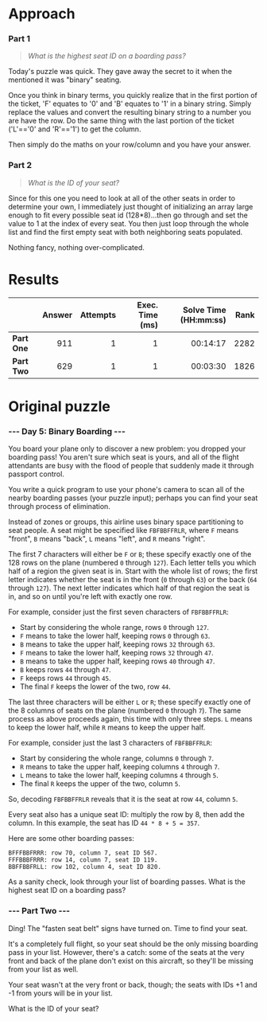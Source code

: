 # Approach
### Part 1
> _What is the highest seat ID on a boarding pass?_

Today's puzzle was quick. They gave away the secret to it when the mentioned it was "binary" seating.

Once you think in binary terms, you quickly realize that in the first portion of the ticket,
'F' equates to '0' and 'B' equates to '1' in a binary string. Simply replace the values and convert
the resulting binary string to a number you are have the row. Do the same thing with the last portion
of the ticket ('L'=='0' and 'R'=='1') to get the column.

Then simply do the maths on your row/column and you have your answer.


### Part 2
> _What is the ID of your seat?_

Since for this one you need to look at all of the other seats in order to determine your own, I immediately
just thought of initializing an array large enough to fit every possible seat id (128*8)...then go through
and set the value to 1 at the index of every seat. You then just loop through the whole list and find
the first empty seat with both neighboring seats populated.

Nothing fancy, nothing over-complicated.

# Results

|    | Answer     | Attempts  | Exec. Time (ms) | Solve Time (HH:mm:ss) | Rank |
| ------ |-----------:| ---------:| -------------------:| ----:| ----:|
| **Part One**  | 911  | 1  | 1  | 00:14:17  | 2282  |
| **Part Two**  | 629  | 1  | 1  | 00:03:30  | 1826  |

# Original puzzle

### --- Day 5: Binary Boarding ---
You board your plane only to discover a new problem: you dropped your boarding pass! You aren't sure which seat
is yours, and all of the flight attendants are busy with the flood of people that suddenly made it through
passport control.

You write a quick program to use your phone's camera to scan all of the nearby boarding passes (your puzzle
input); perhaps you can find your seat through process of elimination.

Instead of zones or groups, this airline uses binary space partitioning to seat people. A seat might be specified
like `FBFBBFFRLR`, where `F` means "front", `B` means "back", `L` means "left", and `R` means "right".

The first 7 characters will either be `F` or `B`; these specify exactly one of the 128 rows on the plane
(numbered `0` through `127`). Each letter tells you which half of a region the given seat is in. Start with the
whole list of rows; the first letter indicates whether the seat is in the front (`0` through `63`) or
the back (`64` through `127`). The next letter indicates which half of that region the seat is in, and so on
until you're left with exactly one row.

For example, consider just the first seven characters of `FBFBBFFRLR`:
* Start by considering the whole range, rows `0` through `127`.
* `F` means to take the lower half, keeping rows `0` through `63`.
* `B` means to take the upper half, keeping rows `32` through `63`.
* `F` means to take the lower half, keeping rows `32` through `47`.
* `B` means to take the upper half, keeping rows `40` through `47`.
* `B` keeps rows `44` through `47`.
* `F` keeps rows `44` through `45`.
* The final `F` keeps the lower of the two, row `44`.

The last three characters will be either `L` or `R`; these specify exactly one of the 8 columns of seats on the
plane (numbered `0` through `7`). The same process as above proceeds again, this time with only three steps.
`L` means to keep the lower half, while `R` means to keep the upper half.

For example, consider just the last 3 characters of `FBFBBFFRLR`:
* Start by considering the whole range, columns `0` through `7`.
* `R` means to take the upper half, keeping columns `4` through `7`.
* `L` means to take the lower half, keeping columns `4` through `5`.
* The final `R` keeps the upper of the two, column `5`.

So, decoding `FBFBBFFRLR` reveals that it is the seat at row `44`, column `5`.

Every seat also has a unique seat ID: multiply the row by 8, then add the column. In this example, the seat has
ID `44 * 8 + 5 = 357`.

Here are some other boarding passes:
```
BFFFBBFRRR: row 70, column 7, seat ID 567.
FFFBBBFRRR: row 14, column 7, seat ID 119.
BBFFBBFRLL: row 102, column 4, seat ID 820.
```
As a sanity check, look through your list of boarding passes. What is the highest seat ID on a boarding pass?

### --- Part Two ---
Ding! The "fasten seat belt" signs have turned on. Time to find your seat.

It's a completely full flight, so your seat should be the only missing boarding pass in your list. However,
there's a catch: some of the seats at the very front and back of the plane don't exist on this aircraft, so
they'll be missing from your list as well.

Your seat wasn't at the very front or back, though; the seats with IDs +1 and -1 from yours will be in your
list.

What is the ID of your seat?
